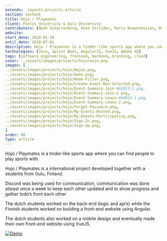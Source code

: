 ```yaml
---
extends: _layouts.projects.article
section: content
title: Hojo / Playmates
client: Fontys University & Oulu University
contributors: [Noah Scharrenberg, Koen Strijder, Marco Niewenhuizen, Dane Naebers, Sven de Vries, Anton Juntarri, Valterri Impola, Juho Kuoksa, Hanri Huakipuro, Atte Karppinen]
website: 
start_date: 2018-01-20
until_date: 2018-07-01
description: Hojo / Playmates is a tinder-like sports app where you can find people to play sports with.
technologies: [Java, Sprint Boot, AngularJS, VueJS, Adobe XD]
tags: [software_engineering, frontend, backend, branding, cloud]
cover: ../assets/images/projects/hojo/hojo.png
images: [
../assets/images/projects/hojo/Hojos.png,
../assets/images/projects/hojo/Home.png,
../assets/images/projects/hojo/Home-Filter.png,
../assets/images/projects/hojo/Create-Event-Non-Selected.png,
../assets/images/projects/hojo/Event-Summary-Join-#U2013-1.png,
../assets/images/projects/hojo/Event-Summary-Join-2.png,
../assets/images/projects/hojo/Event-Summary-Leave-#U2013-1.png,
../assets/images/projects/hojo/Event-Summary-Leave-2.png,
../assets/images/projects/hojo/Forgot-Password.png,
../assets/images/projects/hojo/My-Events-Hosted.png,
../assets/images/projects/hojo/My-Events-Participating.png,
../assets/images/projects/hojo/Sign-In.png,
../assets/images/projects/hojo/Sign-Up.png,
]
order: 88
type: article
---
```


Hojo / Playmates is a tinder-like sports app where you can find people to play sports with.

Hojo / Playmates is a international project developed together with a students from Oulu, Finland.

Discord was being used for communication, communication was done atleast once a week to keep each other updated and to show progress and gather todo’s from each other

The dutch students worked on the back-end (logic and api’s) while the Finnish students worked on building a front-end website using Angular.

The dutch students also worked on a mobile design and eventually made their own front-end website using VueJS.

[![Demo](https://i.ytimg.com/an_webp/xGYi_QA0cfk/mqdefault_6s.webp?du=3000&sqp=CPznpYcG&rs=AOn4CLDW4ehB1b4XCUc35ow7cYdD-0rjEw)](https://www.youtube.com/watch?v=xGYi_QA0cfk)